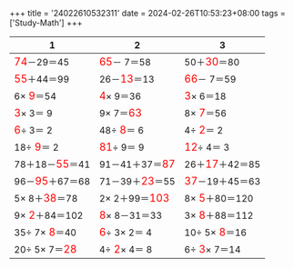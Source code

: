 +++ 
title = '24022610532311' 
date = 2024-02-26T10:53:23+08:00 
tags = ['Study-Math'] 
+++ 

1 | 2 | 3 
-- | -- | -- 
<font color=red size=4>74</font>－29＝45 | <font color=red size=4>65</font>－ 7＝58 | 50＋<font color=red size=4>30</font>＝80 
<font color=red size=4>55</font>＋44＝99 | 26－<font color=red size=4>13</font>＝13 | <font color=red size=4>66</font>－ 7＝59 
 6×<font color=red size=4> 9</font>＝54 | <font color=red size=4> 4</font>× 9＝36 | <font color=red size=4> 3</font>× 6＝18 
<font color=red size=4> 3</font>× 3＝ 9 |  9× 7＝<font color=red size=4>63</font> |  8×<font color=red size=4> 7</font>＝56 
<font color=red size=4> 6</font>÷ 3＝ 2 | 48÷<font color=red size=4> 8</font>＝ 6 |  4÷<font color=red size=4> 2</font>＝ 2 
18÷<font color=red size=4> 9</font>＝ 2 | <font color=red size=4>81</font>÷ 9＝ 9 | <font color=red size=4>12</font>÷ 4＝ 3 
78＋18－<font color=red size=4>55</font>＝41 | 91－41＋37＝<font color=red size=4>87</font> | 26＋<font color=red size=4>17</font>＋42＝85 
96－<font color=red size=4>95</font>＋67＝68 | 71－39＋<font color=red size=4>23</font>＝55 | <font color=red size=4>37</font>－19＋45＝63 
 5× 8＋<font color=red size=4>38</font>＝78 |  2× 2＋99＝<font color=red size=4>103</font> |  8×<font color=red size=4> 5</font>＋80＝120 
 9×<font color=red size=4> 2</font>＋84＝102 | <font color=red size=4> 8</font>× 8－31＝33 |  3×<font color=red size=4> 8</font>＋88＝112 
35÷ 7×<font color=red size=4> 8</font>＝40 | <font color=red size=4> 6</font>÷ 3× 2＝ 4 | 10÷ 5×<font color=red size=4> 8</font>＝16 
20÷ 5× 7＝<font color=red size=4>28</font> |  4÷<font color=red size=4> 2</font>× 4＝ 8 |  6÷<font color=red size=4> 3</font>× 7＝14 

